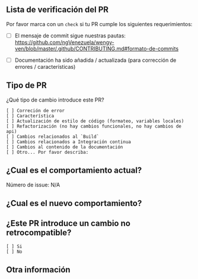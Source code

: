 <!-- Plantilla basada en: https://github.com/angular/angular/blob/master/.github/PULL_REQUEST_TEMPLATE.md -->

## Lista de verificación del PR
Por favor marca con un `check` si tu PR cumple los siguientes requerimientos:

- [ ] El mensaje de commit sigue nuestras pautas: https://github.com/ngVenezuela/wengy-ven/blob/master/.github/CONTRIBUTING.md#formato-de-commits
<!--Tests for the changes have been added (for bug fixes / features)-->
- [ ] Documentación ha sido añadida / actualizada (para corrección de errores / características)


## Tipo de PR
¿Qué tipo de cambio introduce este PR?

<!-- Por favor chequea las que aplica a este PR usando "x". -->
```
[ ] Correción de error
[ ] Característica
[ ] Actualización de estilo de código (formateo, variables locales)
[ ] Refactorización (no hay cambios funcionales, no hay cambios de api)
[ ] Cambios relacionados al `Build`
[ ] Cambios relacionados a Integración continua
[ ] Cambios al contenido de la documentación
[ ] Otro... Por favor describa:
```

## ¿Cual es el comportamiento actual?
<!-- Por favor describe el comportamiento actual que estás modificando, o enlaza al issue relevante. -->

Número de issue: N/A


## ¿Cual es el nuevo comportamiento?


## ¿Este PR introduce un cambio no retrocompatible?
```
[ ] Si
[ ] No
```

<!-- Si este PR contiene un cambio no retrocompatible, por favor describe el impacto y el proceso de migración para las aplicaciones existentes aquí abajo. -->


## Otra información